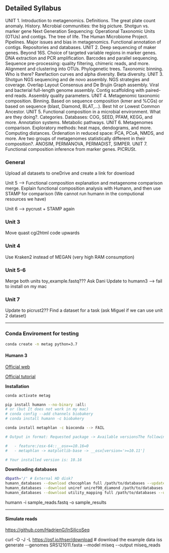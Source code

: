 ## Detailed Syllabus
UNIT 1. Introduction to metagenomics. Definitions. The great plate count anomaly. History. Microbial communities: the big picture. Shotgun vs. marker gene Next Generation Sequencing: Operational Taxonomic Units (OTUs) and contigs. The tree of life. The Human Microbiome Project. Pipelines. Major issues and bias in metagenomics. Functional annotation of contigs. Repositories and databases.
UNIT 2. Deep sequencing of maker genes. Beyond 16S. Choice of targeted variable regions in marker genes. DNA extraction and PCR amplification. Barcodes and parallel sequencing. Sequence pre-processing: quality filtering, chimeric reads, and more. Alignment and clustering into OTUs. Phylogenetic trees. Taxonomic binning. Who is there? Rarefaction curves and alpha diversity. Beta diversity.
UNIT 3. Shotgun NGS sequencing and de novo assembly. NGS strategies and coverage. Overlap Layout Consensus and De Brujin Graph assembly. Viral and bacterial full-length genome assembly. Contig scaffolding with paired-end reads. Assembly quality parameters.
UNIT 4. Metagenomic taxonomic composition. Binning. Based on sequence composition (kmer and %CGs) or based on sequence (blast, Diamond, BLAT,...).
Best hit or Lowest Common Ancestor.
UNIT 5. Functional composition in a microbial environment. What are they doing?. Categories. Databases: COG, SEED, PFAM, KEGG, and more. Annotation systems. Metabolic pathways.
UNIT 6. Metagenomes comparison. Exploratory methods: heat maps, dendograms, and more. Computing distances. Ordenation in reduced space: PCA, PCoA, NMDS, and more. Are two groups of metagenomes statistically different in their composition?. ANOSIM, PERMANOVA, PERMADIST, SIMPER.
UNIT 7. Functional composition inference from marker genes. PICRUSt.


### General
Upload all datasets to oneDrive and create a link for download

Unit 5 --> Functional composition explanation and metagenome comparison merge. Explain functional composition analysis with Humann, and then use STAMP for comparison (We cannot run humann in the computional resources we have)

Unit 6 --> pycrust + STAMP again


### Unit 3
Move quast cgi2html code upwards 

### Unit 4 
Use Kraken2 instead of MEGAN (very high RAM consumption)

### Unit 5-6 

Merge both units
toy_example.fastq??? Ask Dani
Update to humann3 --> fail to install on my mac

### Unit 7 

Update to picrust2??
Find a dataset for a task (ask Miguel if we can use unit 2 dataset)



***

### Conda Enviroment for testing

```bash
conda create -n metag python=3.7
```

#### Humann 3

[Official web](https://huttenhower.sph.harvard.edu/humann)

[Official tutorial](https://github.com/biobakery/biobakery/wiki/humann3)


**Installation**  

```bash
conda activate metag

pip install humann --no-binary :all:
# or (but It does not work in my mac) 
# conda config --add channels biobakery
# conda install humann -c biobakery

conda install metaphlan -c bioconda --> FAIL

# Output in format: Requested package -> Available versionsThe following specifications were found to be incompatible with your system:

#   - feature:/osx-64::__osx==10.16=0
#   - metaphlan -> matplotlib-base -> __osx[version='>=10.11']

# Your installed version is: 10.16


```

**Downloading databases**  

```bash
dbpath='/' # External HD disk?
humann_databases --download chocophlan full /path/to/databases --update-config yes
humann_databases --download uniref uniref90_diamond /path/to/databases --update-config yes
humann_databases --download utility_mapping full /path/to/databases --update-config yes
```


humann -i sample_reads.fastq -o sample_results

***


#### Simulate reads

https://github.com/HadrienG/InSilicoSeq

curl -O -J -L https://osf.io/thser/download  # download the example data
iss generate --genomes SRS121011.fasta --model miseq --output miseq_reads










